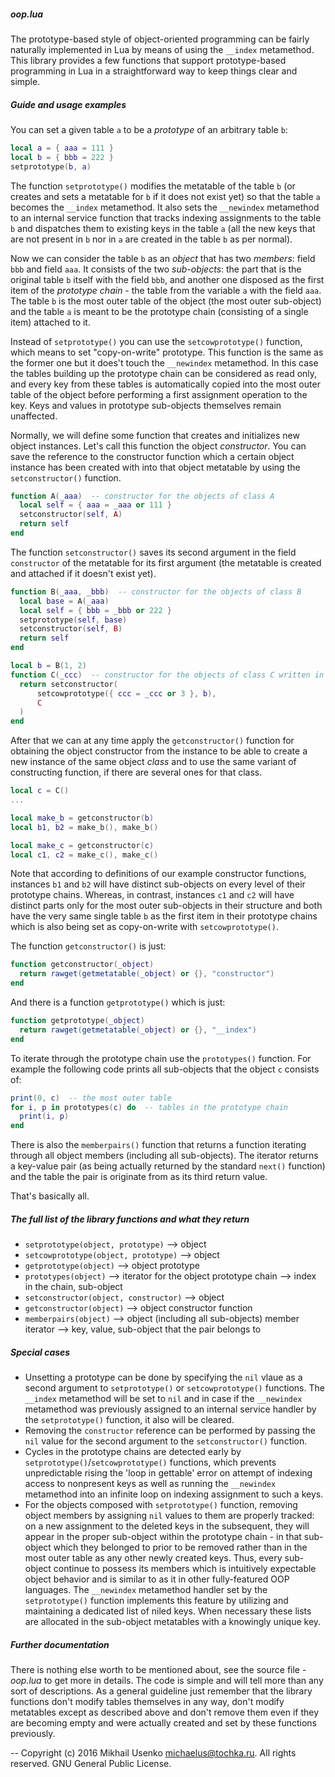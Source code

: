##### oop.lua

The prototype-based style of object-oriented programming can be fairly naturally implemented in Lua by means of using the `__index` metamethod. This library provides a few functions that support prototype-based programming in Lua in a straightforward way to keep things clear and simple.

##### Guide and usage examples

You can set a given table `a` to be a _prototype_ of an arbitrary table `b`:
```lua
local a = { aaa = 111 }
local b = { bbb = 222 }
setprototype(b, a)

```
The function `setprototype()` modifies the metatable of the table `b` (or creates and sets a metatable for `b` if it does not exist yet) so that the table `a` becomes the `__index` metamethod. It also sets the `__newindex` metamethod to an internal service function that tracks indexing assignments to the table `b` and dispatches them to existing keys in the table `a` (all the new keys that are not present in `b` nor in `a` are created in the table `b` as per normal).

Now we can consider the table `b` as an _object_ that has two _members_: field `bbb` and field `aaa`. It consists of the two _sub-objects_: the part that is the original table `b` itself with the field `bbb`, and another one disposed as the first item of the _prototype chain_ - the table from the variable `a` with the field `aaa`. The table `b` is the most outer table of the object (the most outer sub-object) and the table `a` is meant to be the prototype chain (consisting of a single item) attached to it.

Instead of `setprototype()` you can use the `setcowprototype()` function, which means to set "copy-on-write" prototype. This function is the same as the former one but it does't touch the `__newindex` metamethod. In this case the tables building up the prototype chain can be considered as read only, and every key from these tables is automatically copied into the most outer table of the object before performing a first assignment operation to the key. Keys and values in prototype sub-objects themselves remain unaffected.

Normally, we will define some function that creates and initializes new object instances. Let's call this function the object _constructor_. You can save the reference to the constructor function which a certain object instance has been created with into that object metatable by using the `setconstructor()` function.
```lua
function A(_aaa)  -- constructor for the objects of class A
  local self = { aaa = _aaa or 111 }
  setconstructor(self, A)
  return self
end
```
The function `setconstructor()` saves its second argument in the field `constructor` of the metatable for its first argument (the metatable is created and attached if it doesn't exist yet).
```lua
function B(_aaa, _bbb)  -- constructor for the objects of class B
  local base = A(_aaa)
  local self = { bbb = _bbb or 222 }
  setprototype(self, base)
  setconstructor(self, B)
  return self
end

local b = B(1, 2)
function C(_ccc)  -- constructor for the objects of class C written in less verbose manner
  return setconstructor(
      setcowprototype({ ccc = _ccc or 3 }, b),
      C
  )
end
```
After that we can at any time apply the `getconstructor()` function for obtaining the object constructor from the instance to be able to create a new instance of the same object _class_ and to use the same variant of constructing function, if there are several ones for that class.
```lua
local c = C()
...

local make_b = getconstructor(b)
local b1, b2 = make_b(), make_b()

local make_c = getconstructor(c)
local c1, c2 = make_c(), make_c()

```
Note that according to definitions of our example constructor functions, instances `b1` and `b2` will have distinct sub-objects on every level of their prototype chains. Whereas, in contrast, instances `c1` and `c2` will have distinct parts only for the most outer sub-objects in their structure and both have the very same single table `b` as the first item in their prototype chains which is also being set as copy-on-write with `setcowprototype()`.

The function `getconstructor()` is just:
```lua
function getconstructor(_object)
  return rawget(getmetatable(_object) or {}, "constructor")
end
```
And there is a function `getprototype()` which is just:
```lua
function getprototype(_object)
  return rawget(getmetatable(_object) or {}, "__index")
end
```

To iterate through the prototype chain use the `prototypes()` function. For example the following code prints all sub-objects that the object `c` consists of:
```lua
print(0, c)  -- the most outer table
for i, p in prototypes(c) do  -- tables in the prototype chain
  print(i, p)
end
```

There is also the `memberpairs()` function that returns a function iterating through all object members (including all sub-objects). The iterator returns a key-value pair (as being actually returned by the standard `next()` function) and the table the pair is originate from as its third return value.

That's basically all.

##### The full list of the library functions and what they return
- `setprototype(object, prototype)`     --> object
- `setcowprototype(object, prototype)`  --> object
- `getprototype(object)`    --> object prototype
- `prototypes(object)`      --> iterator for the object prototype chain --> index in the chain, sub-object
- `setconstructor(object, constructor)` --> object
- `getconstructor(object)`              --> object constructor function
- `memberpairs(object)`     --> object (including all sub-objects) member iterator --> key, value, sub-object that the pair belongs to

##### Special cases
- Unsetting a prototype can be done by specifying the `nil` vlaue as a second argument to `setprototype()` or `setcowprototype()` functions. The `__index` metamethod will be set to `nil` and in case if the `__newindex` metamethod was previously assigned to an internal service handler by the  `setprototype()` function, it also will be cleared.
- Removing the `constructor` reference can be performed by passing the `nil` value for the second argument to the `setconstructor()` function.
- Cycles in the prototype chains are detected early by `setprototype()`/`setcowprototype()` functions, which prevents unpredictable rising the 'loop in gettable' error on attempt of indexing access to nonpresent keys as well as running the `__newindex` metamethod into an infinite loop on indexing assignment to such a keys.
- For the objects composed with `setprototype()` function, removing object members by assigning `nil` values to them are properly tracked: on a new assignment to the deleted keys in the subsequent, they will appear in the proper sub-object within the prototype chain - in that sub-object which they belonged to prior to be removed rather than in the most outer table as any other newly created keys. Thus, every sub-object continue to possess its members which is intuitively expectable object behavior and is similar to as it in other fully-featured OOP languages. The `__newindex` metamethod handler set by the `setprototype()` function implements this feature by utilizing and maintaining a dedicated list of niled keys. When necessary these lists are allocated in the sub-object metatables with a knowingly unique key.

##### Further documentation
There is nothing else worth to be mentioned about, see the source file - *oop.lua* to get more in details. The code is simple and will tell more than any sort of descriptions. As a general guideline just remember that the library functions don't modify tables themselves in any way, don't modify metatables except as described above and don't remove them even if they are becoming empty and were actually created and set by these functions previously.

--
Copyright (c) 2016 Mikhail Usenko <michaelus@tochka.ru>. All rights reserved.
GNU General Public License.

